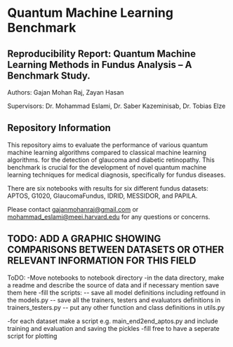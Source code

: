 # Quantum Machine Learning Benchmark

## Reproducibility Report: Quantum Machine Learning Methods in Fundus Analysis – A Benchmark Study.
Authors: Gajan Mohan Raj, Zayan Hasan

Supervisors: Dr. Mohammad Eslami, Dr. Saber Kazeminisab, Dr. Tobias Elze

## Repository Information
This repository aims to evaluate the performance of various quantum machine learning algorithms compared to classical machine learning algorithms. for the detection of glaucoma and diabetic retinopathy. This benchmark is crucial for the development of novel quantum machine learning techniques for medical diagnosis, specifically for fundus diseases.

There are six notebooks with results for six different fundus datasets: APTOS, G1020, GlaucomaFundus, IDRID, MESSIDOR, and PAPILA. 

Please contact gajanmohanraj@gmail.com or mohammad_eslami@meei.harvard.edu for any questions or concerns.

## TODO: ADD A GRAPHIC SHOWING COMPARISONS BETWEEN DATASETS OR OTHER RELEVANT INFORMATION FOR THIS FIELD


ToDO:
-Move notebooks to notebook directory
-in the data directory, make a readme and describe the source of data and if necessary mention save them here
-fill the scripts:
-- save all model definitions including retfound in the models.py
-- save all the trainers, testers and evaluators definitions in trainers_testers.py
-- put any other function and class definitions in utils.py

-for each dataset make a script e.g. main_end2end_aptos.py and include training and evaluation and saving the pickles
-fill free to have a seperate script for plotting
